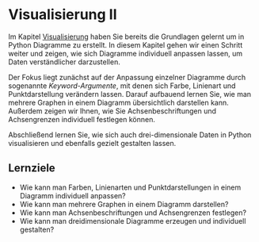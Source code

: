 # Visualisierung II

Im Kapitel [Visualisierung](../../chapter02_basics/visualization/visualization.ipynb) haben Sie bereits die Grundlagen gelernt um in Python Diagramme zu erstellt. In diesem Kapitel gehen wir einen Schritt weiter und zeigen, wie sich Diagramme individuell anpassen lassen, um Daten verständlicher darzustellen.

Der Fokus liegt zunächst auf der Anpassung einzelner Diagramme durch sogenannte *Keyword-Argumente*, mit denen sich Farbe, Linienart und Punktdarstellung verändern lassen. Darauf aufbauend lernen Sie, wie man mehrere Graphen in einem Diagramm übersichtlich darstellen kann. Außerdem zeigen wir Ihnen, wie Sie Achsenbeschriftungen und Achsengrenzen individuell festlegen können.

Abschließend lernen Sie, wie sich auch drei-dimensionale Daten in Python visualisieren und ebenfalls gezielt gestalten lassen.

## Lernziele

- Wie kann man Farben, Linienarten und Punktdarstellungen in einem Diagramm individuell anpassen?
- Wie kann man mehrere Graphen in einem Diagramm darstellen?
- Wie kann man Achsenbeschriftungen und Achsengrenzen festlegen?
- Wie kann man dreidimensionale Diagramme erzeugen und individuell gestalten?

